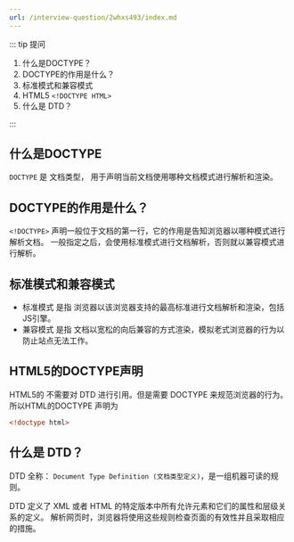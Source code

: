 ```yaml
---
url: /interview-question/2whxs493/index.md
---
```

::: tip 提问

1. 什么是DOCTYPE？
2. DOCTYPE的作用是什么？
3. 标准模式和兼容模式
4. HTML5 `<!DOCTYPE HTML>`
5. 什么是 DTD？

:::

## 什么是DOCTYPE

`DOCTYPE` 是 文档类型， 用于声明当前文档使用哪种文档模式进行解析和渲染。

## DOCTYPE的作用是什么？

`<!DOCTYPE>` 声明一般位于文档的第一行，它的作用是告知浏览器以哪种模式进行解析文档。
一般指定之后，会使用标准模式进行文档解析，否则就以兼容模式进行解析。

## 标准模式和兼容模式

* 标准模式 是指 浏览器以该浏览器支持的最高标准进行文档解析和渲染，包括JS引擎。
* 兼容模式 是指 文档以宽松的向后兼容的方式渲染，模拟老式浏览器的行为以防止站点无法工作。

## HTML5的DOCTYPE声明

HTML5的 不需要对 DTD 进行引用。但是需要 DOCTYPE 来规范浏览器的行为。
所以HTML的DOCTYPE 声明为

```html
<!doctype html>
```

## 什么是 DTD？

DTD 全称： `Document Type Definition (文档类型定义)`，是一组机器可读的规则。

DTD 定义了 XML 或者 HTML 的特定版本中所有允许元素和它们的属性和层级关系的定义。
解析网页时，浏览器将使用这些规则检查页面的有效性并且采取相应的措施。
